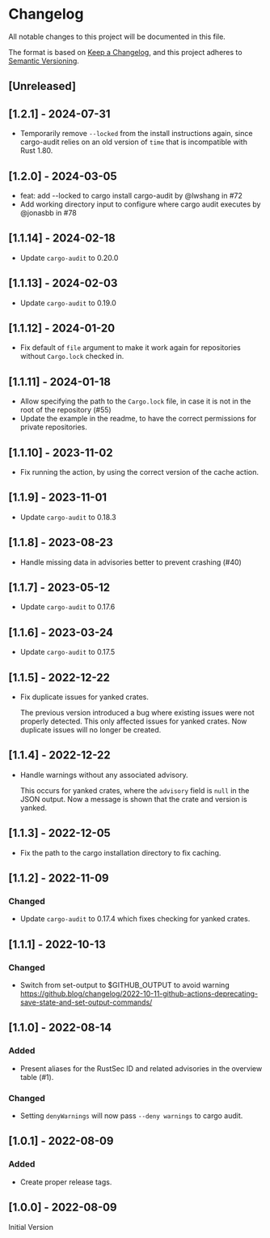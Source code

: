 # Changelog

All notable changes to this project will be documented in this file.

The format is based on [Keep a Changelog](https://keepachangelog.com/en/1.0.0/),
and this project adheres to [Semantic Versioning](https://semver.org/spec/v2.0.0.html).

## [Unreleased]

## [1.2.1] - 2024-07-31

* Temporarily remove `--locked` from the install instructions again, since cargo-audit relies on an old version of `time` that is incompatible with Rust 1.80.

## [1.2.0] - 2024-03-05

* feat: add --locked to cargo install cargo-audit by @lwshang in #72
* Add working directory input to configure where cargo audit executes by @jonasbb in #78

## [1.1.14] - 2024-02-18

* Update `cargo-audit` to 0.20.0

## [1.1.13] - 2024-02-03

* Update `cargo-audit` to 0.19.0

## [1.1.12] - 2024-01-20

* Fix default of `file` argument to make it work again for repositories without `Cargo.lock` checked in.

## [1.1.11] - 2024-01-18

* Allow specifying the path to the `Cargo.lock` file, in case it is not in the root of the repository (#55)
* Update the example in the readme, to have the correct permissions for private repositories.

## [1.1.10] - 2023-11-02

* Fix running the action, by using the correct version of the cache action.

## [1.1.9] - 2023-11-01

* Update `cargo-audit` to 0.18.3

## [1.1.8] - 2023-08-23

* Handle missing data in advisories better to prevent crashing (#40)

## [1.1.7] - 2023-05-12

* Update `cargo-audit` to 0.17.6

## [1.1.6] - 2023-03-24

* Update `cargo-audit` to 0.17.5

## [1.1.5] - 2022-12-22

* Fix duplicate issues for yanked crates.

    The previous version introduced a bug where existing issues were not properly detected.
    This only affected issues for yanked crates.
    Now duplicate issues will no longer be created.

## [1.1.4] - 2022-12-22

* Handle warnings without any associated advisory.

    This occurs for yanked crates, where the `advisory` field is `null` in the JSON output.
    Now a message is shown that the crate and version is yanked.

## [1.1.3] - 2022-12-05

* Fix the path to the cargo installation directory to fix caching.

## [1.1.2] - 2022-11-09

### Changed

* Update `cargo-audit` to 0.17.4 which fixes checking for yanked crates.

## [1.1.1] - 2022-10-13

### Changed

* Switch from set-output to $GITHUB_OUTPUT to avoid warning
    https://github.blog/changelog/2022-10-11-github-actions-deprecating-save-state-and-set-output-commands/

## [1.1.0] - 2022-08-14

### Added

* Present aliases for the RustSec ID and related advisories in the overview table (#1).

### Changed

* Setting `denyWarnings` will now pass `--deny warnings` to cargo audit.

## [1.0.1] - 2022-08-09

### Added

* Create proper release tags.

## [1.0.0] - 2022-08-09

Initial Version
